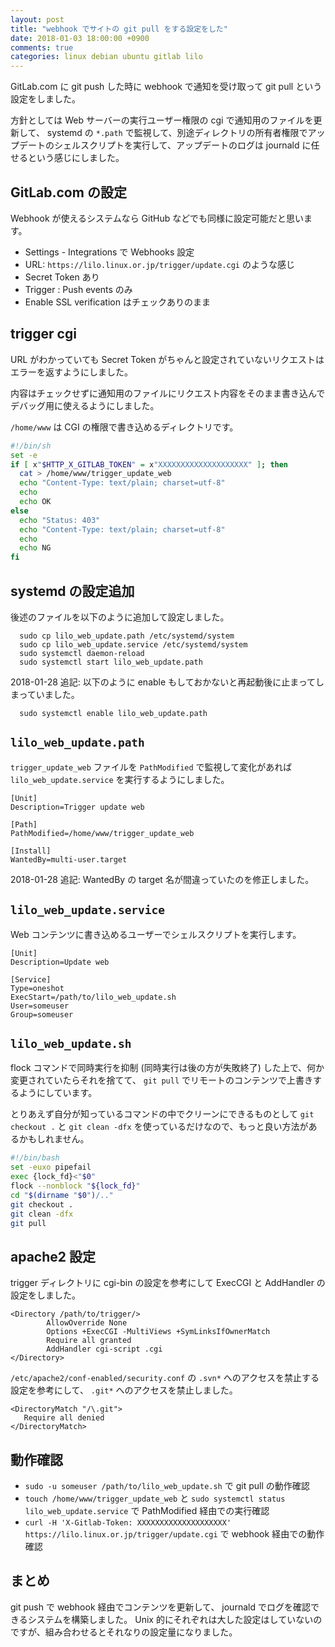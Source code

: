 ```yaml
---
layout: post
title: "webhook でサイトの git pull をする設定をした"
date: 2018-01-03 18:00:00 +0900
comments: true
categories: linux debian ubuntu gitlab lilo
---
```

GitLab.com に git push した時に webhook で通知を受け取って git pull という設定をしました。

方針としては Web サーバーの実行ユーザー権限の cgi で通知用のファイルを更新して、 systemd の `*.path` で監視して、別途ディレクトリの所有者権限でアップデートのシェルスクリプトを実行して、アップデートのログは journald に任せるという感じにしました。

<!--more-->

## GitLab.com の設定

Webhook が使えるシステムなら GitHub などでも同様に設定可能だと思います。

- Settings - Integrations で Webhooks 設定
- URL: `https://lilo.linux.or.jp/trigger/update.cgi` のような感じ
- Secret Token あり
- Trigger : Push events のみ
- Enable SSL verification はチェックありのまま

## trigger cgi

URL がわかっていても Secret Token がちゃんと設定されていないリクエストはエラーを返すようにしました。

内容はチェックせずに通知用のファイルにリクエスト内容をそのまま書き込んでデバッグ用に使えるようにしました。

`/home/www` は CGI の権限で書き込めるディレクトリです。

```sh
#!/bin/sh
set -e
if [ x"$HTTP_X_GITLAB_TOKEN" = x"XXXXXXXXXXXXXXXXXXXX" ]; then
  cat > /home/www/trigger_update_web
  echo "Content-Type: text/plain; charset=utf-8"
  echo
  echo OK
else
  echo "Status: 403"
  echo "Content-Type: text/plain; charset=utf-8"
  echo
  echo NG
fi
```

## systemd の設定追加

後述のファイルを以下のように追加して設定しました。

```
  sudo cp lilo_web_update.path /etc/systemd/system
  sudo cp lilo_web_update.service /etc/systemd/system
  sudo systemctl daemon-reload
  sudo systemctl start lilo_web_update.path
```

2018-01-28 追記: 以下のように enable もしておかないと再起動後に止まってしまっていました。

```
  sudo systemctl enable lilo_web_update.path
```

## `lilo_web_update.path`

`trigger_update_web` ファイルを `PathModified` で監視して変化があれば `lilo_web_update.service` を実行するようにしました。

```
[Unit]
Description=Trigger update web

[Path]
PathModified=/home/www/trigger_update_web

[Install]
WantedBy=multi-user.target
```

2018-01-28 追記: WantedBy の target 名が間違っていたのを修正しました。

## `lilo_web_update.service`

Web コンテンツに書き込めるユーザーでシェルスクリプトを実行します。

```
[Unit]
Description=Update web

[Service]
Type=oneshot
ExecStart=/path/to/lilo_web_update.sh
User=someuser
Group=someuser
```

## `lilo_web_update.sh`

flock コマンドで同時実行を抑制 (同時実行は後の方が失敗終了) した上で、何か変更されていたらそれを捨てて、 `git pull` でリモートのコンテンツで上書きするようにしています。

とりあえず自分が知っているコマンドの中でクリーンにできるものとして `git checkout .` と `git clean -dfx` を使っているだけなので、もっと良い方法があるかもしれません。

```bash
#!/bin/bash
set -euxo pipefail
exec {lock_fd}<"$0"
flock --nonblock "${lock_fd}"
cd "$(dirname "$0")/.."
git checkout .
git clean -dfx
git pull
```

## apache2 設定

trigger ディレクトリに cgi-bin の設定を参考にして ExecCGI と AddHandler の設定をしました。

```
<Directory /path/to/trigger/>
        AllowOverride None
        Options +ExecCGI -MultiViews +SymLinksIfOwnerMatch
        Require all granted
        AddHandler cgi-script .cgi
</Directory>
```

`/etc/apache2/conf-enabled/security.conf` の `.svn*` へのアクセスを禁止する設定を参考にして、 `.git*` へのアクセスを禁止しました。

```
<DirectoryMatch "/\.git">
   Require all denied
</DirectoryMatch>
```

## 動作確認

- `sudo -u someuser /path/to/lilo_web_update.sh` で git pull の動作確認
- `touch /home/www/trigger_update_web` と `sudo systemctl status lilo_web_update.service` で PathModified 経由での実行確認
- `curl -H 'X-Gitlab-Token: XXXXXXXXXXXXXXXXXXXX' https://lilo.linux.or.jp/trigger/update.cgi` で webhook 経由での動作確認

## まとめ

git push で webhook 経由でコンテンツを更新して、 journald でログを確認できるシステムを構築しました。
Unix 的にそれぞれは大した設定はしていないのですが、組み合わせるとそれなりの設定量になりました。
